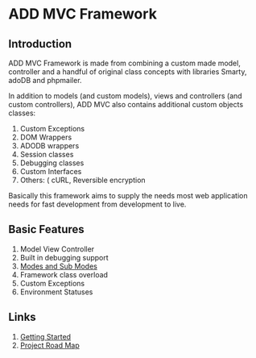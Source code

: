 # ADD MVC Framework #

## Introduction ##
ADD MVC Framework is made from combining a custom made model, controller and a handful of original class concepts with libraries Smarty, adoDB and phpmailer.

In addition to models (and custom models), views and controllers (and custom controllers), ADD MVC also contains additional custom objects classes:
  1. Custom Exceptions
  1. DOM Wrappers
  1. ADODB wrappers
  1. Session classes
  1. Debugging classes
  1. Custom Interfaces
  1. Others: ( cURL, Reversible encryption

Basically this framework aims to supply the needs most web application needs for fast development from development to live.

## Basic Features ##
  1. Model View Controller
  1. Built in debugging support
  1. [Modes and Sub Modes](ModesAndSubModes.md)
  1. Framework class overload
  1. Custom Exceptions
  1. Environment Statuses

## Links ##
  1. [Getting Started](GettingStarted.md)
  1. [Project Road Map](RoadMap.md)

